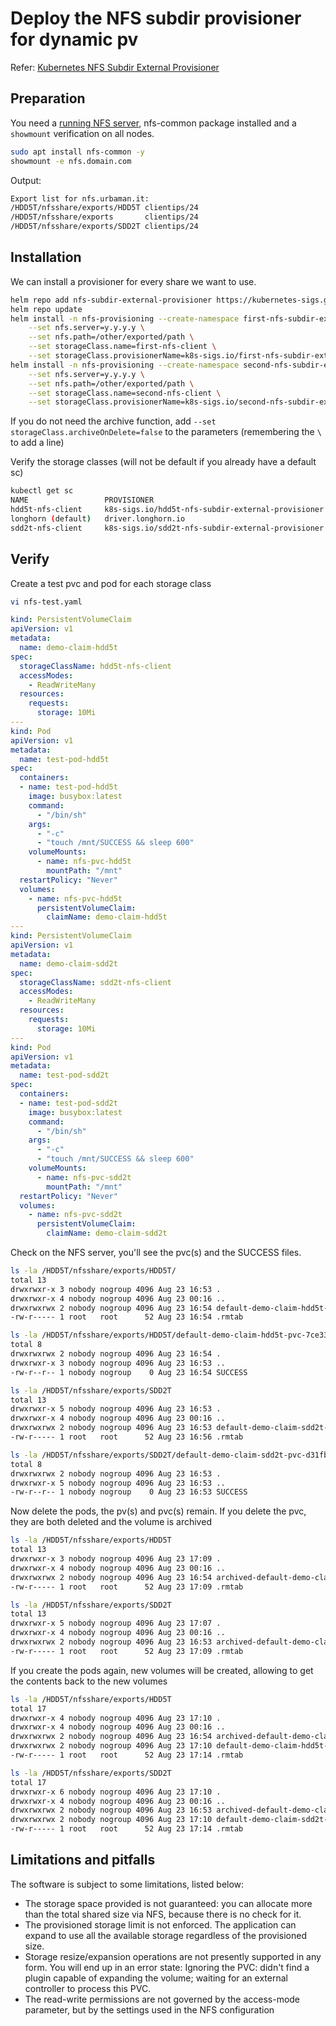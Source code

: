# Deploy the NFS subdir provisioner for dynamic pv

Refer: [Kubernetes NFS Subdir External Provisioner](https://github.com/kubernetes-sigs/nfs-subdir-external-provisioner)

## Preparation

You need a [running NFS server](https://github.com/urbaman/HomeLab/tree/main/Storage/NFS%20Cluster), nfs-common package installed and a `showmount` verification on all nodes.

```bash
sudo apt install nfs-common -y
showmount -e nfs.domain.com
```

Output:

```bash
Export list for nfs.urbaman.it:
/HDD5T/nfsshare/exports/HDD5T clientips/24
/HDD5T/nfsshare/exports       clientips/24
/HDD5T/nfsshare/exports/SDD2T clientips/24
```

## Installation

We can install a provisioner for every share we want to use.

```bash
helm repo add nfs-subdir-external-provisioner https://kubernetes-sigs.github.io/nfs-subdir-external-provisioner
helm repo update
helm install -n nfs-provisioning --create-namespace first-nfs-subdir-external-provisioner nfs-subdir-external-provisioner/nfs-subdir-external-provisioner \
    --set nfs.server=y.y.y.y \
    --set nfs.path=/other/exported/path \
    --set storageClass.name=first-nfs-client \
    --set storageClass.provisionerName=k8s-sigs.io/first-nfs-subdir-external-provisioner
helm install -n nfs-provisioning --create-namespace second-nfs-subdir-external-provisioner nfs-subdir-external-provisioner/nfs-subdir-external-provisioner \
    --set nfs.server=y.y.y.y \
    --set nfs.path=/other/exported/path \
    --set storageClass.name=second-nfs-client \
    --set storageClass.provisionerName=k8s-sigs.io/second-nfs-subdir-external-provisioner
```

If you do not need the archive function, add `--set storageClass.archiveOnDelete=false` to the parameters (remembering the `\` to add a line)

Verify the storage classes (will not be default if you already have a default sc)

```bash
kubectl get sc
NAME                 PROVISIONER                                         RECLAIMPOLICY   VOLUMEBINDINGMODE   ALLOWVOLUMEEXPANSION   AGE
hdd5t-nfs-client     k8s-sigs.io/hdd5t-nfs-subdir-external-provisioner   Delete          Immediate           true                   3m50s
longhorn (default)   driver.longhorn.io                                  Delete          Immediate           true                   85d
sdd2t-nfs-client     k8s-sigs.io/sdd2t-nfs-subdir-external-provisioner   Delete          Immediate           true                   3m46s
```

## Verify

Create a test pvc and pod for each storage class

```bash
vi nfs-test.yaml
```

```yaml
kind: PersistentVolumeClaim
apiVersion: v1
metadata:
  name: demo-claim-hdd5t
spec:
  storageClassName: hdd5t-nfs-client
  accessModes:
    - ReadWriteMany
  resources:
    requests:
      storage: 10Mi
---
kind: Pod
apiVersion: v1
metadata:
  name: test-pod-hdd5t
spec:
  containers:
  - name: test-pod-hdd5t
    image: busybox:latest
    command:
      - "/bin/sh"
    args:
      - "-c"
      - "touch /mnt/SUCCESS && sleep 600"
    volumeMounts:
      - name: nfs-pvc-hdd5t
        mountPath: "/mnt"
  restartPolicy: "Never"
  volumes:
    - name: nfs-pvc-hdd5t
      persistentVolumeClaim:
        claimName: demo-claim-hdd5t
---
kind: PersistentVolumeClaim
apiVersion: v1
metadata:
  name: demo-claim-sdd2t
spec:
  storageClassName: sdd2t-nfs-client
  accessModes:
    - ReadWriteMany
  resources:
    requests:
      storage: 10Mi
---
kind: Pod
apiVersion: v1
metadata:
  name: test-pod-sdd2t
spec:
  containers:
  - name: test-pod-sdd2t
    image: busybox:latest
    command:
      - "/bin/sh"
    args:
      - "-c"
      - "touch /mnt/SUCCESS && sleep 600"
    volumeMounts:
      - name: nfs-pvc-sdd2t
        mountPath: "/mnt"
  restartPolicy: "Never"
  volumes:
    - name: nfs-pvc-sdd2t
      persistentVolumeClaim:
        claimName: demo-claim-sdd2t
```

Check on the NFS server, you'll see the pvc(s) and the SUCCESS files.

```bash
ls -la /HDD5T/nfsshare/exports/HDD5T/
total 13
drwxrwxr-x 3 nobody nogroup 4096 Aug 23 16:53 .
drwxrwxr-x 4 nobody nogroup 4096 Aug 23 00:16 ..
drwxrwxrwx 2 nobody nogroup 4096 Aug 23 16:54 default-demo-claim-hdd5t-pvc-7ce33985-1dfe-4985-a015-a534f7e03bdd
-rw-r----- 1 root   root      52 Aug 23 16:54 .rmtab
```

```bash
ls -la /HDD5T/nfsshare/exports/HDD5T/default-demo-claim-hdd5t-pvc-7ce33985-1dfe-4985-a015-a534f7e03bdd/
total 8
drwxrwxrwx 2 nobody nogroup 4096 Aug 23 16:54 .
drwxrwxr-x 3 nobody nogroup 4096 Aug 23 16:53 ..
-rw-r--r-- 1 nobody nogroup    0 Aug 23 16:54 SUCCESS
```

```bash
ls -la /HDD5T/nfsshare/exports/SDD2T
total 13
drwxrwxr-x 5 nobody nogroup 4096 Aug 23 16:53 .
drwxrwxr-x 4 nobody nogroup 4096 Aug 23 00:16 ..
drwxrwxrwx 2 nobody nogroup 4096 Aug 23 16:53 default-demo-claim-sdd2t-pvc-d31fbcc9-8cab-4c28-b162-2349ff6350c3
-rw-r----- 1 root   root      52 Aug 23 16:56 .rmtab
```

```bash
ls -la /HDD5T/nfsshare/exports/SDD2T/default-demo-claim-sdd2t-pvc-d31fbcc9-8cab-4c28-b162-2349ff6350c3/
total 8
drwxrwxrwx 2 nobody nogroup 4096 Aug 23 16:53 .
drwxrwxr-x 5 nobody nogroup 4096 Aug 23 16:53 ..
-rw-r--r-- 1 nobody nogroup    0 Aug 23 16:53 SUCCESS
```

Now delete the pods, the pv(s) and pvc(s) remain. If you delete the pvc, they are both deleted and the volume is archived

```bash
ls -la /HDD5T/nfsshare/exports/HDD5T
total 13
drwxrwxr-x 3 nobody nogroup 4096 Aug 23 17:09 .
drwxrwxr-x 4 nobody nogroup 4096 Aug 23 00:16 ..
drwxrwxrwx 2 nobody nogroup 4096 Aug 23 16:54 archived-default-demo-claim-hdd5t-pvc-7ce33985-1dfe-4985-a015-a534f7e03bdd
-rw-r----- 1 root   root      52 Aug 23 17:09 .rmtab
```

```bash
ls -la /HDD5T/nfsshare/exports/SDD2T
total 13
drwxrwxr-x 5 nobody nogroup 4096 Aug 23 17:07 .
drwxrwxr-x 4 nobody nogroup 4096 Aug 23 00:16 ..
drwxrwxrwx 2 nobody nogroup 4096 Aug 23 16:53 archived-default-demo-claim-sdd2t-pvc-d31fbcc9-8cab-4c28-b162-2349ff6350c3
-rw-r----- 1 root   root      52 Aug 23 17:09 .rmtab
```

If you create the pods again, new volumes will be created, allowing to get the contents back to the new volumes

```bash
ls -la /HDD5T/nfsshare/exports/HDD5T
total 17
drwxrwxr-x 4 nobody nogroup 4096 Aug 23 17:10 .
drwxrwxr-x 4 nobody nogroup 4096 Aug 23 00:16 ..
drwxrwxrwx 2 nobody nogroup 4096 Aug 23 16:54 archived-default-demo-claim-hdd5t-pvc-7ce33985-1dfe-4985-a015-a534f7e03bdd
drwxrwxrwx 2 nobody nogroup 4096 Aug 23 17:10 default-demo-claim-hdd5t-pvc-cb501ec4-c418-42f8-856f-3b5b55571eff
-rw-r----- 1 root   root      52 Aug 23 17:14 .rmtab
```

```bash
ls -la /HDD5T/nfsshare/exports/SDD2T
total 17
drwxrwxr-x 6 nobody nogroup 4096 Aug 23 17:10 .
drwxrwxr-x 4 nobody nogroup 4096 Aug 23 00:16 ..
drwxrwxrwx 2 nobody nogroup 4096 Aug 23 16:53 archived-default-demo-claim-sdd2t-pvc-d31fbcc9-8cab-4c28-b162-2349ff6350c3
drwxrwxrwx 2 nobody nogroup 4096 Aug 23 17:10 default-demo-claim-sdd2t-pvc-b973a974-145c-49c0-897e-b196b14d1c67
-rw-r----- 1 root   root      52 Aug 23 17:14 .rmtab
```

## Limitations and pitfalls

The software is subject to some limitations, listed below:

- The storage space provided is not guaranteed: you can allocate more than the total shared size via NFS, because there is no check for it.
- The provisioned storage limit is not enforced. The application can expand to use all the available storage regardless of the provisioned size.
- Storage resize/expansion operations are not presently supported in any form. You will end up in an error state: Ignoring the PVC: didn't find a plugin capable of expanding the volume; waiting for an external controller to process this PVC.
- The read-write permissions are not governed by the access-mode parameter, but by the settings used in the NFS configuration
